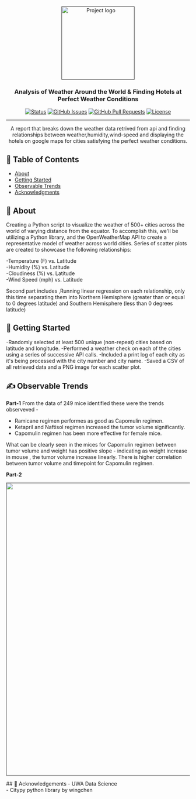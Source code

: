 <p align="center">
  <a href="" rel="noopener">
 <img width=200px height=200px src="https://i.imgur.com/6wj0hh6.jpg" alt="Project logo"></a>
</p>

<h3 align="center">Analysis of Weather Around the World & Finding Hotels at Perfect Weather Conditions</h3>

<div align="center">

[![Status](https://img.shields.io/badge/status-active-success.svg)]()
[![GitHub Issues](https://img.shields.io/github/issues/kylelobo/The-Documentation-Compendium.svg)](https://github.com/kylelobo/The-Documentation-Compendium/issues)
[![GitHub Pull Requests](https://img.shields.io/github/issues-pr/kylelobo/The-Documentation-Compendium.svg)](https://github.com/kylelobo/The-Documentation-Compendium/pulls)
[![License](https://img.shields.io/badge/license-MIT-blue.svg)](/LICENSE)

</div>

---

<p align="center">  A report that breaks down the weather data retrived from api and finding relationships between weather,humidity,wind-speed and displaying the hotels on google maps for cities satisfying the perfect weather conditions.
    <br> 
</p>

## 📝 Table of Contents

- [About](#about)
- [Getting Started](#getting_started)
- [Observable Trends](#trends)
- [Acknowledgments](#acknowledgement)

## 🧐 About <a name = "about"></a>
Creating a Python script to visualize the weather of 500+ cities across the world of varying distance from the equator. To accomplish this, we'll be utilizing a  Python library, and the OpenWeatherMap API to create a representative model of weather across world cities.
Series of scatter plots are created to showcase the following relationships:
</br>

-Temperature (F) vs. Latitude</br>
-Humidity (%) vs. Latitude</br>
-Cloudiness (%) vs. Latitude</br>
-Wind Speed (mph) vs. Latitude</br>


Second part includes ,Running linear regression on each relationship, only this time separating them into Northern Hemisphere (greater than or equal to 0 degrees latitude) and Southern Hemisphere (less than 0 degrees latitude)

## 🏁 Getting Started <a name = "getting_started"></a>

-Randomly selected at least 500 unique (non-repeat) cities based on latitude and longitude.
-Performed a weather check on each of the cities using a series of successive API calls.
-Included a print log of each city as it's being processed with the city number and city name.
-Saved a CSV of all retrieved data and a PNG image for each scatter plot.


## ✍️ Observable Trends <a name = "trends"></a>
<b>Part-1</b>
From the data of 249 mice identified these were the trends observeved -
- Ramicane regimen performes as good as Capomulin regimen.
- Ketapril and Naftisol regimen increased the  tumor volume significantly.
- Capomulin regimen has been more effective for female mice.

What can be clearly seen in the  mices for Capomulin regimen between tumor volume and weight has positive slope - indicating as weight increase in mouse , the tumor volume increase linearly. There is higher correlation between tumor volume and timepoint for Capomulin regimen.

<b>Part-2</b>
<p align="center">
  <a href="" rel="noopener">
 <img width=1200px height=800px src="https://imgur.com/Fb9cxe5" alt="hotle_locations"></a>
</p>
## 🎉 Acknowledgements <a name = "acknowledgement"></a>
- UWA Data Science</br>
- Citypy python library by wingchen</br>
